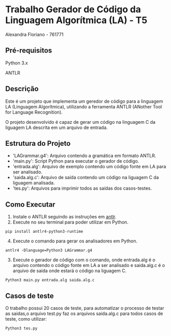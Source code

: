 # Trabalho Gerador de Código da Linguagem Algorítmica (LA) - T5

Alexandra Floriano - 761771

## Pré-requisitos

Python 3.x

ANTLR

## Descrição

Este é um projeto que implementa um geredor de código para a linguagem LA (Linguagem Algorítmica), utilizando a ferramenta ANTLR (ANother Tool for Language Recognition).

O projeto desenvolvido é capaz de gerar um código na linguagem C da liguagem LA descrita em um arquivo de entrada.

## Estrutura do Projeto

* 'LAGrammar.g4': Arquivo contendo a gramática em formato ANTLR.
* 'main.py': Script Python para executar o gerador de código.
* 'entrada.alg': Arquivo de exemplo contendo um código fonte em LA para ser analisado.
* 'saida.alg.c': Arquivo de saída contendo um código na liguagem C da liguagem analisada.
* 'tes.py': Arquivos para imprimir todos as saídas dos casos-testes.

## Como Executar

1. Instale o ANTLR seguindo as instruções em [antlr](https://www.antlr.org/).
2. Execute no seu terminal para poder utilizar em Python.

```Python3
pip install antlr4-python3-runtime
```

4. Execute o comando para gerar os analisadores em Python.

```Python3
antlr4 -Dlanguage=Python3 LAGrammar.g4
```

3. Execute o gerador de código com o comando, onde entrada.alg é o arquivo contendo o código fonte em LA a ser analisado e saida.alg.c é o arquivo de saída onde estará o código na liguagem C.

```Python3
Python3 main.py entrada.alg saida.alg.c
```

## Casos de teste

O trabalho possui 20 casos de teste, para automatizar o processo de testar as saidas,o arquivo test.py faz os arquivos saida.alg.c para todos casos de teste, como utilizar:

```Python3
Python3 tes.py
```
